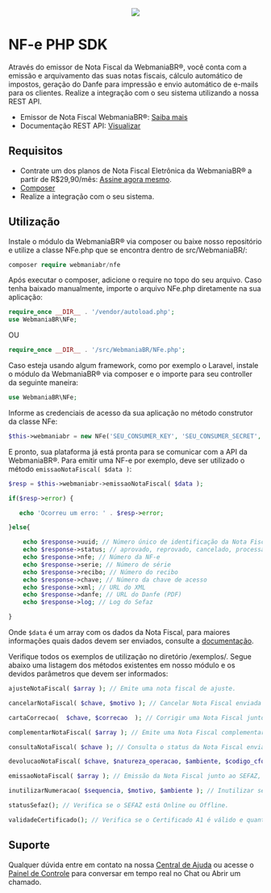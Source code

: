 <p align="center">
  <img src="https://wmbr.s3.amazonaws.com/img/logo_webmaniabr_github.png">
</p>

# NF-e PHP SDK

Através do emissor de Nota Fiscal da WebmaniaBR®, você conta com a emissão e arquivamento das suas notas fiscais, cálculo automático de impostos, geração do Danfe para impressão e envio automático de e-mails para os clientes. Realize a integração com o seu sistema utilizando a nossa REST API.

- Emissor de Nota Fiscal WebmaniaBR®: [Saiba mais](https://webmaniabr.com/nota-fiscal-eletronica/)
- Documentação REST API: [Visualizar](https://webmaniabr.com/docs/rest-api-nfe/)

## Requisitos

- Contrate um dos planos de Nota Fiscal Eletrônica da WebmaniaBR® a partir de R$29,90/mês: [Assine agora mesmo](https://webmaniabr.com/nota-fiscal-eletronica/).
- [Composer](https://getcomposer.org/)
- Realize a integração com o seu sistema.

## Utilização
Instale o módulo da WebmaniaBR® via composer ou baixe nosso repositório e utilize a classe NFe.php que se encontra dentro de src/WebmaniaBR/:

```php
composer require webmaniabr/nfe
```

Após executar o composer, adicione o require no topo do seu arquivo. Caso tenha baixado manualmente, importe o arquivo NFe.php diretamente na sua aplicação:

```php
require_once __DIR__ . '/vendor/autoload.php';
use WebmaniaBR\NFe;
```

OU

```php
require_once __DIR__ . '/src/WebmaniaBR/NFe.php';
```

Caso esteja usando algum framework, como por exemplo o Laravel, instale o módulo da WebmaniaBR® via composer e o importe para seu controller da seguinte maneira:

```php
use WebmaniaBR\NFe;
```

Informe as credenciais de acesso da sua aplicação no método construtor da classe NFe:

```php
$this->webmaniabr = new NFe('SEU_CONSUMER_KEY', 'SEU_CONSUMER_SECRET', 'SEU_ACCESS_TOKEN', 'SEU_ACCESS_TOKEN_SECRET');
```

E pronto, sua plataforma já está pronta para se comunicar com a API da WebmaniaBR®.
Para emitir uma NF-e por exemplo, deve ser utilizado o método ``` emissaoNotaFiscal( $data ) ```:

```php
$resp = $this->webmaniabr->emissaoNotaFiscal( $data );

if($resp->error) {

   echo 'Ocorreu um erro: ' . $resp->error;

}else{

    echo $response->uuid; // Número único de identificação da Nota Fiscal
    echo $response->status; // aprovado, reprovado, cancelado, processamento ou contingencia
    echo $response->nfe; // Número da NF-e
    echo $response->serie; // Número de série
    echo $response->recibo; // Número do recibo
    echo $response->chave; // Número da chave de acesso
    echo $response->xml; // URL do XML
    echo $response->danfe; // URL do Danfe (PDF)
    echo $response->log; // Log do Sefaz

}
```

Onde ``` $data ``` é um array com os dados da Nota Fiscal, para maiores informações quais dados devem ser enviados, consulte a [documentação](https://webmaniabr.com/docs/rest-api-nfe/#emitir-nfe).

Verifique todos os exemplos de utilização no diretório /exemplos/. Segue abaixo uma listagem dos métodos existentes em nosso módulo e os devidos parâmetros que devem ser informados:

```php
ajusteNotaFiscal( $array ); // Emite uma nota fiscal de ajuste.
```
```php
cancelarNotaFiscal( $chave, $motivo ); // Cancelar Nota Fiscal enviada ao SEFAZ.
```
```php
cartaCorrecao(  $chave, $correcao  ); // Corrigir uma Nota Fiscal junto ao SEFAZ.
```
```php
complementarNotaFiscal( $array ); // Emite uma Nota Fiscal complementar.
```
```php
consultaNotaFiscal( $chave ); // Consulta o status da Nota Fiscal enviada para o SEFAZ.
```
```php
devolucaoNotaFiscal( $chave, $natureza_operacao, $ambiente, $codigo_cfop, $classe_imposto, $produtos ); // Emissão de Nota Fiscal de devolução junto ao SEFAZ.
```
```php
emissaoNotaFiscal( $array ); // Emissão da Nota Fiscal junto ao SEFAZ, com exemplos para a emissão com detalhamento específicos.
```
```php
inutilizarNumeracao( $sequencia, $motivo, $ambiente ); // Inutilizar sequência de numeração junto ao SEFAZ.
```
```php
statusSefaz(); // Verifica se o SEFAZ está Online ou Offline.
```
```php
validadeCertificado(); // Verifica se o Certificado A1 é válido e quantos dias faltam para expirar.
```

## Suporte

Qualquer dúvida entre em contato na nossa [Central de Ajuda](https://ajuda.webmaniabr.com) ou acesse o [Painel de Controle](https://webmaniabr.com/painel/) para conversar em tempo real no Chat ou Abrir um chamado.
